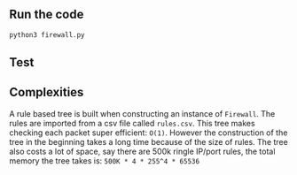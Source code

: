 ## Run the code
```sh
python3 firewall.py
```

## Test

## Complexities
A rule based tree is built when constructing an instance of `Firewall`. The rules are imported from a csv file called `rules.csv`. This tree makes checking each packet super efficient: `O(1)`. However the construction of the tree in the beginning takes a long time because of the size of rules. The tree also costs a lot of space, say there are 500k ringle IP/port rules, the total memory the tree takes is: `500K * 4 * 255^4 * 65536`